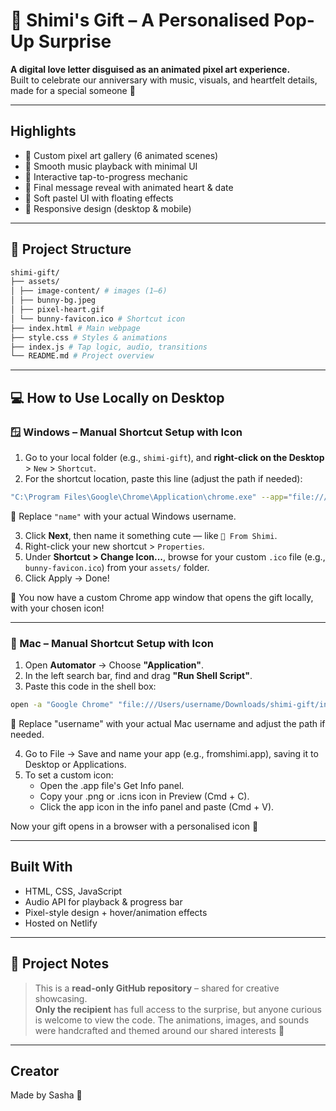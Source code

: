 # 🐰 Shimi's Gift – A Personalised Pop-Up Surprise

**A digital love letter disguised as an animated pixel art experience.**  
Built to celebrate our anniversary with music, visuals, and heartfelt details,
made for a special someone 💜

---

## Highlights

- 🎀 Custom pixel art gallery (6 animated scenes)
- 🎵 Smooth music playback with minimal UI
- 🐾 Interactive tap-to-progress mechanic
- 💬 Final message reveal with animated heart & date
- 🎨 Soft pastel UI with floating effects
- 📱 Responsive design (desktop & mobile)

---
## 📁 Project Structure
```bash
shimi-gift/
├── assets/
│ ├── image-content/ # images (1–6)
│ ├── bunny-bg.jpeg
│ ├── pixel-heart.gif
│ └── bunny-favicon.ico # Shortcut icon
├── index.html # Main webpage
├── style.css # Styles & animations
├── index.js # Tap logic, audio, transitions
└── README.md # Project overview
```
---

## 💻 How to Use Locally on Desktop


### 🪟 Windows – Manual Shortcut Setup with Icon

1. Go to your local folder (e.g., `shimi-gift`), and **right-click on the Desktop** > `New` > `Shortcut`.
2. For the shortcut location, paste this line (adjust the path if needed):
```bash
"C:\Program Files\Google\Chrome\Application\chrome.exe" --app="file:///C:/Users/name/shimi-gift/index.html"
```
🔁 Replace `"name"` with your actual Windows username.

3. Click **Next**, then name it something cute — like `💜 From Shimi`.
4. Right-click your new shortcut > `Properties`.
5. Under **Shortcut > Change Icon...**, browse for your custom `.ico` file (e.g., `bunny-favicon.ico`) from your `assets/` folder.
6. Click Apply → Done!

🌟 You now have a custom Chrome app window that opens the gift locally, with your chosen icon!

---

### 🍎 Mac – Manual Shortcut Setup with Icon

1. Open **Automator** → Choose **"Application"**.
2. In the left search bar, find and drag **"Run Shell Script"**.
3. Paste this code in the shell box:

```bash
open -a "Google Chrome" "file:///Users/username/Downloads/shimi-gift/index.html"
```
🔁 Replace "username" with your actual Mac username and adjust the path if needed.

4. Go to File → Save and name your app (e.g., fromshimi.app), saving it to Desktop or Applications.
5. To set a custom icon:
      - Open the .app file's Get Info panel.
      - Copy your .png or .icns icon in Preview (Cmd + C).
      - Click the app icon in the info panel and paste (Cmd + V).

Now your gift opens in a browser with a personalised icon 🐰

---

## Built With

- HTML, CSS, JavaScript
- Audio API for playback & progress bar
- Pixel-style design + hover/animation effects
- Hosted on Netlify

---

## 🧾 Project Notes

> This is a **read-only GitHub repository** – shared for creative showcasing.  
> **Only the recipient** has full access to the surprise, but anyone curious is welcome to view the code.
> The animations, images, and sounds were handcrafted and themed around our shared interests 💜

---

## Creator

Made by Sasha 💌

